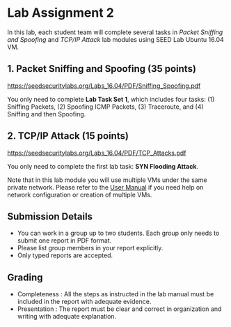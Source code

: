 # Lab Assignment 2

In this lab, each student team will complete several tasks in _Packet Sniffing and Spoofing_ and _TCP/IP Attack_ lab modules using SEED Lab Ubuntu 16.04 VM.

## 1. Packet Sniffing and Spoofing (35 points)

https://seedsecuritylabs.org/Labs_16.04/PDF/Sniffing_Spoofing.pdf

You only need to complete **Lab Task Set 1**, which includes four tasks: (1) Sniffing Packets, (2) Spoofing ICMP Packets, (3) Traceroute, and (4) Sniffing and then Spoofing.

## 2. TCP/IP Attack (15 points)

https://seedsecuritylabs.org/Labs_16.04/PDF/TCP_Attacks.pdf

You only need to complete the first lab task: **SYN Flooding Attack**.

Note that in this lab module you will use multiple VMs under the same private network. Please refer to the [User Manual](http://www.cis.syr.edu/~wedu/seed/Labs_16.04/Documents/SEEDVM_VirtualBoxManual.pdf) if you need help on network configuration or creation of multiple VMs.

## Submission Details

- You can work in a group up to two students. Each group only needs to submit one report in PDF format.
- Please list group members in your report explicitly.
- Only typed reports are accepted.

## Grading

- Completeness : All the steps as instructed in the lab manual must be included in the report with adequate evidence.
- Presentation : The report must be clear and correct in organization and writing with adequate explanation.
